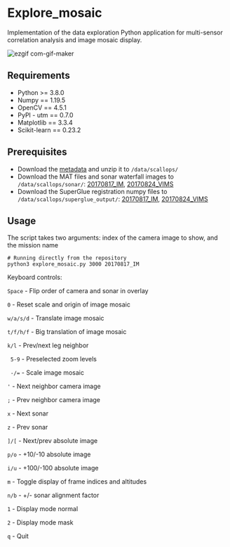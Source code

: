 # Explore_mosaic
Implementation of the data exploration Python application for multi-sensor correlation analysis and image mosaic display.

![ezgif com-gif-maker](https://user-images.githubusercontent.com/17483097/149989862-9b6159aa-95ce-44e5-acec-6c43da59676a.gif)


## Requirements
* Python >= 3.8.0
* Numpy == 1.19.5
* OpenCV == 4.5.1
* PyPI - utm == 0.7.0
* Matplotlib == 3.3.4
* Scikit-learn == 0.23.2

## Prerequisites
* Download the [metadata](https://drive.google.com/file/d/1fULGE1w_DcB7MA02JcIy0g7kYwiC5z08/view?usp=sharing) and unzip it to ```/data/scallops/```
* Download the MAT files and sonar waterfall images to ```/data/scallops/sonar/```: [20170817_IM](https://drive.google.com/file/d/1peYBaSDPaXbjzY8LGifPp7zFOTS0LuDT/view?usp=sharing), [20170824_VIMS](https://drive.google.com/file/d/1f2f9vOWJVlyf9FIP1pSm-dsCn-AqScX5/view?usp=sharing)
* Download the SuperGlue registration numpy files to ```/data/scallops/superglue_output/```: [20170817_IM](https://drive.google.com/file/d/1f2f9vOWJVlyf9FIP1pSm-dsCn-AqScX5/view?usp=sharing), [20170824_VIMS](https://drive.google.com/file/d/1WAKyMJhuBSrxGlUDwYp3ASA6bkOZzhVl/view?usp=sharing)

## Usage
The script takes two arguments: index of the camera image to show, and the mission name
```
# Running directly from the repository
python3 explore_mosaic.py 3000 20170817_IM
```

Keyboard controls: 

```Space```   - Flip order of camera and sonar in overlay

```0```       - Reset scale and origin of image mosaic

```w/a/s/d```	-	Translate image mosaic


```t/f/h/f```	- Big translation of image mosaic

```k/l```		  - Prev/next leg neighbor

```	5-9```		- Preselected zoom levels

```	-/=```		- Scale image mosaic

```'```	 		  - Next neighbor camera image

```;```			  - Prev neighbor camera image

```x```		    - Next sonar

```z```			  - Prev sonar

```]/[```			- Next/prev absolute image

```p/o```			- +10/-10 absolute image 

```i/u```			- +100/-100 absolute image

```m```			- Toggle display of frame indices and altitudes

```n/b```		- +/- sonar alignment factor

```1```		- Display mode normal

```2```		- Display mode mask

```q```		- Quit
```
